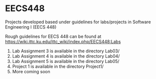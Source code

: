 # EECS448
Projects developed based under guidelines for labs/projects in Software Engineering I (EECS 448)

Rough guidelines for EECS 448 can be found at https://wiki.ittc.ku.edu/ittc_wiki/index.php/EECS448:Labs

1) Lab Assignment 3 is available in the directory Lab03/
2) Lab Assignment 4 is available in the directory Lab04/
3) Lab Assignment 5 is available in the directory Lab05/
4) Project 1 is available in the directory Project1/
5) More coming soon
